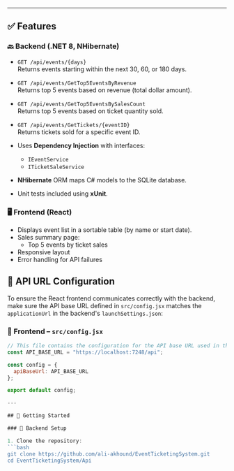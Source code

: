 ﻿
---

## ✅ Features

### 🔙 Backend (.NET 8, NHibernate)
- `GET /api/events/{days}`  
  Returns events starting within the next 30, 60, or 180 days.

- `GET /api/events/GetTop5EventsByRevenue`  
  Returns top 5 events based on revenue (total dollar amount).

- `GET /api/events/GetTop5EventsBySalesCount`  
  Returns top 5 events based on ticket quantity sold.

- `GET /api/events/GetTickets/{eventID}`  
  Returns tickets sold for a specific event ID.

- Uses **Dependency Injection** with interfaces:
  - `IEventService`
  - `ITicketSaleService`

- **NHibernate** ORM maps C# models to the SQLite database.
- Unit tests included using **xUnit**.

### 🖥️ Frontend (React)
- Displays event list in a sortable table (by name or start date).
- Sales summary page:
  - Top 5 events by ticket sales
- Responsive layout
- Error handling for API failures
## 🔧 API URL Configuration

To ensure the React frontend communicates correctly with the backend, make sure the API base URL defined in `src/config.jsx` matches the `applicationUrl` in the backend's `launchSettings.json`:

### 📄 Frontend – `src/config.jsx`
```javascript
// This file contains the configuration for the API base URL used in the application.   
const API_BASE_URL = "https://localhost:7248/api";

const config = {
  apiBaseUrl: API_BASE_URL
};

export default config;

---

## 🚀 Getting Started

### 🔧 Backend Setup

1. Clone the repository:
```bash
git clone https://github.com/ali-akhound/EventTicketingSystem.git
cd EventTicketingSystem/Api

